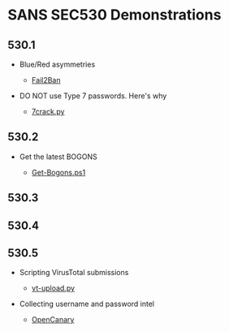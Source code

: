 # SANS SEC530 Demonstrations

## 530.1

- Blue/Red asymmetries

    - [Fail2Ban](https://ryananicholson.github.io/sec530-demos/day1/Fail2Ban.html)

- DO NOT use Type 7 passwords. Here's why

    - [7crack.py](https://ryananicholson.github.io/sec530-demos/day1/7crack.html)

## 530.2

- Get the latest BOGONS

    - [Get-Bogons.ps1](https://ryananicholson.github.io/sec530-demos/day2/Get-Bogons.html)

## 530.3

## 530.4

## 530.5

- Scripting VirusTotal submissions

    - [vt-upload.py](https://github.com/ryananicholson/sec530-demos/blob/master/day5/vt-upload.gif?raw=true)

- Collecting username and password intel

    - [OpenCanary](https://ryananicholson.github.io/sec530-demos/day5/OpenCanary.html)